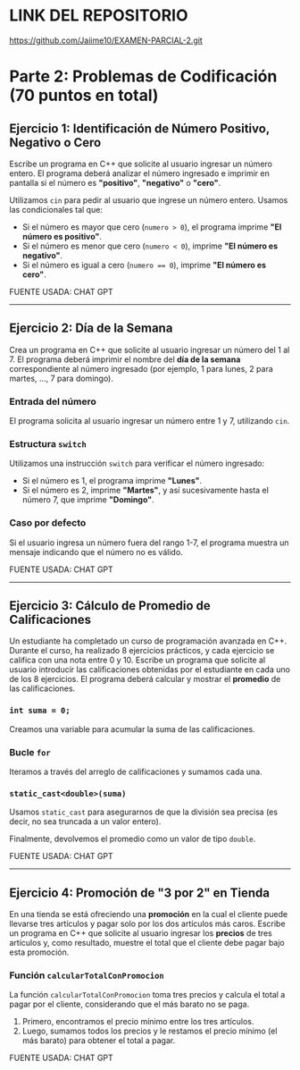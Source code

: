 # LINK DEL REPOSITORIO

https://github.com/Jaiime10/EXAMEN-PARCIAL-2.git

# Parte 2: Problemas de Codificación (70 puntos en total)

## Ejercicio 1: Identificación de Número Positivo, Negativo o Cero

Escribe un programa en C++ que solicite al usuario ingresar un número entero. El programa deberá analizar el número ingresado e imprimir en pantalla si el número es **"positivo"**, **"negativo"** o **"cero"**.

Utilizamos `cin` para pedir al usuario que ingrese un número entero. Usamos las condicionales tal que:

- Si el número es mayor que cero (`numero > 0`), el programa imprime **"El número es positivo"**.
- Si el número es menor que cero (`numero < 0`), imprime **"El número es negativo"**.
- Si el número es igual a cero (`numero == 0`), imprime **"El número es cero"**.
  
FUENTE USADA: CHAT GPT

---

## Ejercicio 2: Día de la Semana

Crea un programa en C++ que solicite al usuario ingresar un número del 1 al 7. El programa deberá imprimir el nombre del **día de la semana** correspondiente al número ingresado (por ejemplo, 1 para lunes, 2 para martes, ..., 7 para domingo).

### Entrada del número

El programa solicita al usuario ingresar un número entre 1 y 7, utilizando `cin`.

### Estructura `switch`

Utilizamos una instrucción `switch` para verificar el número ingresado:

- Si el número es 1, el programa imprime **"Lunes"**.
- Si el número es 2, imprime **"Martes"**, y así sucesivamente hasta el número 7, que imprime **"Domingo"**.

### Caso por defecto

Si el usuario ingresa un número fuera del rango 1-7, el programa muestra un mensaje indicando que el número no es válido.

FUENTE USADA: CHAT GPT


---

## Ejercicio 3: Cálculo de Promedio de Calificaciones

Un estudiante ha completado un curso de programación avanzada en C++. Durante el curso, ha realizado 8 ejercicios prácticos, y cada ejercicio se califica con una nota entre 0 y 10. Escribe un programa que solicite al usuario introducir las calificaciones obtenidas por el estudiante en cada uno de los 8 ejercicios. El programa deberá calcular y mostrar el **promedio** de las calificaciones.

### `int suma = 0;`

Creamos una variable para acumular la suma de las calificaciones.

### Bucle `for`

Iteramos a través del arreglo de calificaciones y sumamos cada una.

### `static_cast<double>(suma)`

Usamos `static_cast` para asegurarnos de que la división sea precisa (es decir, no sea truncada a un valor entero).

Finalmente, devolvemos el promedio como un valor de tipo `double`.

FUENTE USADA: CHAT GPT

---

## Ejercicio 4: Promoción de "3 por 2" en Tienda

En una tienda se está ofreciendo una **promoción** en la cual el cliente puede llevarse tres artículos y pagar solo por los dos artículos más caros. Escribe un programa en C++ que solicite al usuario ingresar los **precios** de tres artículos y, como resultado, muestre el total que el cliente debe pagar bajo esta promoción.

### Función `calcularTotalConPromocion`

La función `calcularTotalConPromocion` toma tres precios y calcula el total a pagar por el cliente, considerando que el más barato no se paga.

1. Primero, encontramos el precio mínimo entre los tres artículos.
2. Luego, sumamos todos los precios y le restamos el precio mínimo (el más barato) para obtener el total a pagar.


FUENTE USADA: CHAT GPT
